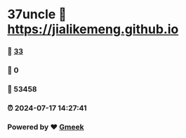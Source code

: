 # 37uncle :link: https://jialikemeng.github.io 
### :page_facing_up: [33](https://jialikemeng.github.io/tag.html) 
### :speech_balloon: 0 
### :hibiscus: 53458 
### :alarm_clock: 2024-07-17 14:27:41 
### Powered by :heart: [Gmeek](https://github.com/Meekdai/Gmeek)
